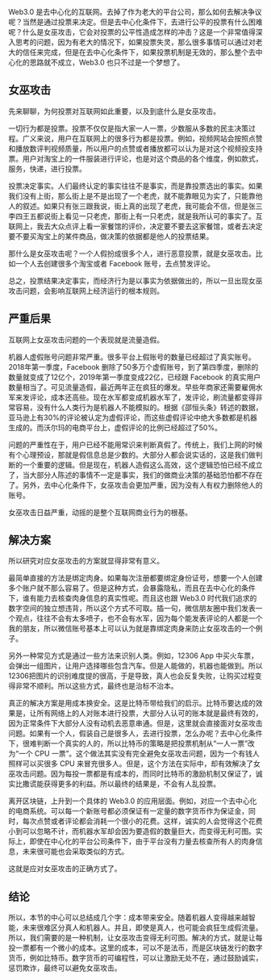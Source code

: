 Web3.0 是去中心化的互联网。去掉了作为老大的平台公司，那么如何去解决争议呢？当然是通过投票来决定。但是去中心化条件下，去进行公平的投票有什么困难呢？什么是女巫攻击，它会对投票的公平性造成怎样的冲击？这是一个非常值得深入思考的问题，因为有老大的情况下，如果投票失灵，那么很多事情可以通过对老大的信任来完成，但是在去中心化条件下，如果投票机制是无效的，那么整个去中心化的思路就不成立，Web3.0 也只不过是一个梦想了。

## 女巫攻击

先来聊聊，为何投票对互联网如此重要，以及到底什么是女巫攻击。

一切行为都是投票。投票不仅仅是指大家一人一票，少数服从多数的民主决策过程。广义来说，用户在互联网上的很多行为都是投票。例如，视频网站会按照点赞和播放数评判视频质量，所以用户的点赞或者播放都可以认为是对这个视频投支持票。用户对淘宝上的一件服装进行评论，也是对这个商品的各个维度，例如款式，服务，快递，进行投票。

投票决定事实。人们最终认定的事实往往不是事实，而是靠投票选出的事实。如果我们没有上街，那么街上是不是出现了一个老虎，就不能靠眼见为实了，只能靠他人的叙述。如果只有张三跟我说，街上真的出现了老虎，我可能会不信，但是张三李四王五都说街上看见一只老虎，那街上有一只老虎，就是我所认可的事实了。互联网上，我去大众点评上看一家餐馆的评价，决定要不要去这家餐馆，或者去决定要不要买淘宝上的某件商品，做决策的依据都是他人的投票结果。

那什么是女巫攻击呢？一个人假扮成很多个人，进行恶意投票，就是女巫攻击。比如一个人去创建很多个淘宝或者 Facebook 账号，去点赞发评论。

总之，投票结果决定事实，而经济行为是以事实为依据做出的，所以一旦出现女巫攻击问题，会影响互联网上经济运行的根本规则。

## 严重后果

互联网上女巫攻击问题的一个表现就是流量造假。

机器人虚假账号问题非常严重。很多平台上假账号的数量已经超过了真实账号。2018年第一季度，Facebook 删除了50多万个虚假账号，到了第四季度，删除的数量就变成了12亿个，2019年第一季度变成22亿，已经跟 Facebook 的真实用户数量相当了。可见流量造假，最近两年正在疯狂的爆发。早些年商家还需要雇佣水军来发评论，成本还高些。现在水军都变成机器水军了，发评论，刷流量都变得非常容易，没有什么人类行为是机器人不能模拟的。根据《邵恒头条》转述的数据，亚马逊上有30%的评论被认定为虚假评论，而这些虚假评论中绝大多数都是机器生成的。而沃尔玛的电商平台上，虚假评论的比例已经超过了50%。

问题的严重性在于，用户已经不能用常识来判断真假了。传统上，我们上网的时候有个心理预设，那就是假信息总是少数的。大部分人都会说实话的，这是我们做判断的一个重要的逻辑。但是现在，机器人造假这么高效，这个逻辑恐怕已经不成立了，当大部分人陈述的事情不一定是事实，我们的做商业决策的基础恐怕都不存在了。另外，去中心化条件下，女巫攻击会更加严重，因为没有人有权力删除他人的账号。

女巫攻击日益严重，动摇的是整个互联网商业行为的根基。

## 解决方案

所以研究对应女巫攻击的方案就显得非常有意义。

最简单直接的方法是绑定肉身。如果每次注册都要绑定身份证号，想要一个人创建多个账户就不那么容易了。但是这种方式，会暴露隐私，而且在去中心化的条件下，谁有能力去核查肉身信息的真实性呢。而且这也跟 Web3.0 时代我们追求的数字空间的独立想违背，所以这个方式不可取。插一句，微信朋友圈中我们发表一个观点，往往不会有太多喷子，也不会有水军，因为每个能发表评论的人都是一个我的朋友，所以微信账号基本上可以认为就是靠绑定肉身来防止女巫攻击的一个例子。

另外一种常见方式是通过一些方法来识别人类。例如，12306 App 中买火车票，会弹出一组图片，让用户选择哪些包含汽车。但是人能做的，机器也能做到。所以12306把图片的识别难度提的很高，于是导致，真人也会反复失败，让购买过程变得非常不顺利。所以这些方式，最终也是治标不治本。

真正的解决方案是用成本换安全。这是比特币带给我们的启示。比特币要达成的效果是，让所有网络上的人对账本进行投票，大部分人认可的账本就是最终有效的，因为正常条件下大部分人没有动机去恶意串通。但是，这里就会直接面对女巫攻击问题。如果有一个人，假装自己是很多人，去进行投票，怎么办呢？去中心化条件下，很难判断一个真实的人的，所以比特币的策略是把投票机制从“一人一票”改为“一个 CPU 一票”。这个做法其实没有完全避免女巫攻击问题，因为一个有钱人照样可以买很多 CPU 来冒充很多人。但是，这个方法在实际中，却有效解决了女巫攻击问题。因为每投一票都是有成本的，而同时比特币的激励机制又保证了，诚实比撒谎能获得更多的利益。所以最终的结果是，不会有人乱投票。

离开区块链，上升到一个具体的 Web3.0 的应用层面。例如，对应一个去中心化的电商系统。可以每一个新账号都必须保证有一定量的数字货币作为保证金，同时，每次点赞或者评论都会消耗一个很小的花费。这样，诚实的人会觉得这个花费小到可以忽略不计，而机器水军却会因为要造假的数量巨大，而变得无利可图。实际上，即使在中心化的平台公司条件下，由于平台没有力量去核查所有人的肉身信息，未来很可能也会采取类似的方式。

这就是应对女巫攻击的正确方式了。

## 结论

所以，本节的中心可以总结成几个字：成本带来安全。随着机器人变得越来越智能，未来很难区分真人和机器人。并且，即使是真人，也可能会疯狂生成假流量。所以，我们需要的是一种机制，让女巫攻击变得无利可图。解决的方式，就是让每投一票都有一个微小的成本。这里的成本，可以不是法币，而是区块链发行的数字货币，例如比特币。数字货币的可编程性，可以让激励无处不在，通过鼓励诚实，惩罚欺诈，最终可以避免女巫攻击。
